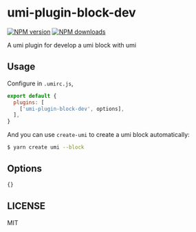 # umi-plugin-block-dev

[![NPM version](https://img.shields.io/npm/v/umi-plugin-block-dev.svg?style=flat)](https://npmjs.org/package/umi-plugin-block-dev)
[![NPM downloads](http://img.shields.io/npm/dm/umi-plugin-block-dev.svg?style=flat)](https://npmjs.org/package/umi-plugin-block-dev)

A umi plugin for develop a umi block with umi

## Usage

Configure in `.umirc.js`,

```js
export default {
  plugins: [
    ['umi-plugin-block-dev', options],
  ],
}
```

And you can use `create-umi` to create a umi block automatically:

```sh
$ yarn create umi --block
```

## Options

```js
{}
```

## LICENSE

MIT
